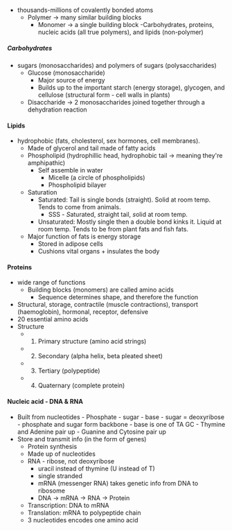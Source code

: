 - thousands-millions of covalently bonded atoms
	- Polymer -> many similar building blocks
		- Monomer -> a single building block
	-Carbohydrates, proteins, nucleic acids (all true polymers), and lipids (non-polymer)


##### Carbohydrates
 - sugars (monosaccharides) and polymers of sugars (polysaccharides)
	- Glucose (monosaccharide)
		- Major source of energy
		- Builds up to the important starch (energy storage), glycogen, and cellulose (structural form - cell walls in plants)
	- Disaccharide -> 2 monosaccharides joined together through a dehydration reaction

#### Lipids
 - hydrophobic (fats, cholesterol, sex hormones, cell membranes). 
	- Made of glycerol and tail made of fatty acids
	- Phospholipid (hydrophillic head, hydrophobic tail -> meaning they're amphipathic)
		- Self assemble in water
			- Micelle (a circle of phospholipids)
			- Phospholipid bilayer
	- Saturation
		- Saturated: Tail is single bonds (straight). Solid at room temp. Tends to come from animals.
			- SSS - *S*aturated, *s*traight tail, *s*olid at room temp.
		- Unsaturated: Mostly single then a double bond kinks it. Liquid at room temp. Tends to be from plant fats and fish fats.
	- Major function of fats is energy storage
		- Stored in adipose cells
		- Cushions vital organs + insulates the body

#### Proteins
 - wide range of functions
	- Building blocks (monomers) are called amino acids
		- Sequence determines shape, and therefore the function	
 - Structural, storage, contractile (muscle contractions), transport (haemoglobin), hormonal, receptor, defensive
- 20 essential amino acids
- Structure
	- 1. Primary structure (amino acid strings)
	- 2. Secondary (alpha helix, beta pleated sheet)
	- 3. Tertiary (polypeptide)
	- 4. Quaternary (complete protein)
	
#### Nucleic acid - DNA & RNA
- Built from nucleotides
		- Phosphate - sugar - base
			- sugar = deoxyribose
			- phosphate and sugar form backbone
			- base is one of TA GC
				- Thymine and Adenine pair up
				- Guanine and Cytosine pair up
 - Store and transmit info (in the form of genes)
	- Protein synthesis
	- Made up of nucleotides
	- RNA - ribose, not deoxyribose
		- uracil instead of thymine (U instead of T)
		- single stranded
		- mRNA (messenger RNA) takes genetic info from DNA to ribosome
		- DNA -> mRNA -> RNA -> Protein
	- Transcription: DNA to mRNA
	- Translation: mRNA to polypeptide chain
	- 3 nucleotides encodes one amino acid

